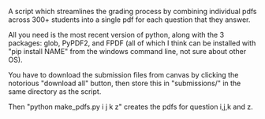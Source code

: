 A script which streamlines the grading process by combining individual pdfs across 300+ students into a single pdf for each question that they answer.

All you need is the most recent version of python, along with the 3 packages: glob, PyPDF2, and FPDF (all of which I think can be installed with "pip install NAME" from the windows command line, not sure about other OS).

You have to download the submission files from canvas by clicking the notorious "download all" button, then store this in "submissions/" in the same directory as the script.

Then "python make_pdfs.py i j k z" creates the pdfs for question i,j,k and z.
